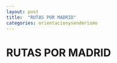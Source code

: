 ```yaml
---
layout: post
title:  "RUTAS POR MADRID"
categories: orientacionysenderismo
---
```


# RUTAS POR MADRID
